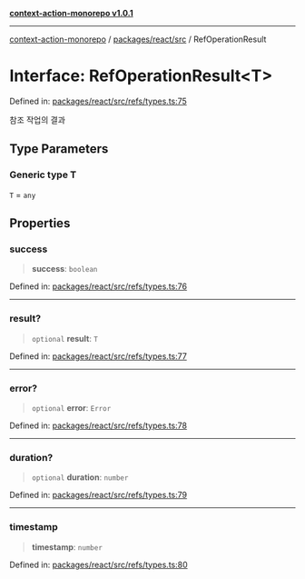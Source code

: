 [**context-action-monorepo v1.0.1**](../../../../README.md)

***

[context-action-monorepo](../../../../README.md) / [packages/react/src](../README.md) / RefOperationResult

# Interface: RefOperationResult\<T\>

Defined in: [packages/react/src/refs/types.ts:75](https://github.com/mineclover/context-action/blob/cd08d4e3b87a65a1296f2b120f18fcabd78f2914/packages/react/src/refs/types.ts#L75)

참조 작업의 결과

## Type Parameters

### Generic type T

`T` = `any`

## Properties

### success

> **success**: `boolean`

Defined in: [packages/react/src/refs/types.ts:76](https://github.com/mineclover/context-action/blob/cd08d4e3b87a65a1296f2b120f18fcabd78f2914/packages/react/src/refs/types.ts#L76)

***

### result?

> `optional` **result**: `T`

Defined in: [packages/react/src/refs/types.ts:77](https://github.com/mineclover/context-action/blob/cd08d4e3b87a65a1296f2b120f18fcabd78f2914/packages/react/src/refs/types.ts#L77)

***

### error?

> `optional` **error**: `Error`

Defined in: [packages/react/src/refs/types.ts:78](https://github.com/mineclover/context-action/blob/cd08d4e3b87a65a1296f2b120f18fcabd78f2914/packages/react/src/refs/types.ts#L78)

***

### duration?

> `optional` **duration**: `number`

Defined in: [packages/react/src/refs/types.ts:79](https://github.com/mineclover/context-action/blob/cd08d4e3b87a65a1296f2b120f18fcabd78f2914/packages/react/src/refs/types.ts#L79)

***

### timestamp

> **timestamp**: `number`

Defined in: [packages/react/src/refs/types.ts:80](https://github.com/mineclover/context-action/blob/cd08d4e3b87a65a1296f2b120f18fcabd78f2914/packages/react/src/refs/types.ts#L80)
